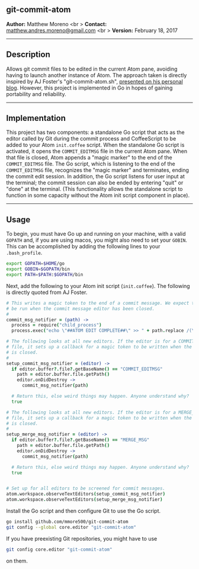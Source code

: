 ## git-commit-atom

**Author:** Matthew Moreno <br \>
**Contact:**  [matthew.andres.moreno@gmail.com](mailto:matthew.andres.moreno@gmail.com) <br \>
**Version:** February 18, 2017

------------
## Description

Allows git commit files to be edited in the current Atom pane, avoiding having
to launch another instance of Atom. The approach taken is directly inspired by
AJ Foster's "git-commit-atom.sh", [presented on his personal blog](https://aj-foster.com/2016/git-commit-atom/). However, this project is
implemented in Go in hopes of gaining portability and reliability.

------------
## Implementation

This project has two components: a standalone Go script that acts as the editor
called by Git during the commit process and CoffeeScript to be added to your
Atom `init.coffee` script. When the standalone Go script is activated, it opens
the `COMMIT_EDITMSG` file in the current Atom pane. When that file is closed,
Atom appends a "magic marker" to the end of the `COMMIT_EDITMSG` file. The Go
script, which is listening to the end of the `COMMIT_EDITMSG` file, recognizes
the "magic marker" and terminates, ending the commit edit session. In addition,
the Go script listens for user input at the terminal; the commit session can
also be ended by entering "quit" or "done" at the terminal. (This functionality
allows the standalone script to function in some capacity without the Atom init
script component in place).

------------
## Usage

To begin, you must have Go up and running on your machine, with a valid `GOPATH` and, if you are using macos, you might also need to set your `GOBIN`. This can be accomplished by adding the following lines to your `.bash_profile`.
~~~bash
export GOPATH=$HOME/go
export GOBIN=$GOPATH/bin
export PATH=$PATH:$GOPATH/bin
~~~

Next, add the following to your Atom init script (`init.coffee`). The following is directly quoted from AJ Foster.

~~~CoffeeScript
# This writes a magic token to the end of a commit message. We expect this to
# be run when the commit message editor has been closed.
#
commit_msg_notifier = (path) ->
  process = require("child_process")
  process.exec("echo \"##ATOM EDIT COMPLETE##\" >> " + path.replace /(\s)/g, '\\$1')

# The following looks at all new editors. If the editor is for a COMMIT_EDITMSG
# file, it sets up a callback for a magic token to be written when the editor
# is closed.
#
setup_commit_msg_notifier = (editor) ->
  if editor.buffer?.file?.getBaseName() == "COMMIT_EDITMSG"
    path = editor.buffer.file.getPath()
    editor.onDidDestroy ->
      commit_msg_notifier(path)

  # Return this, else weird things may happen. Anyone understand why?
  true

# The following looks at all new editors. If the editor is for a MERGE_MSG
# file, it sets up a callback for a magic token to be written when the editor
# is closed.
#
setup_merge_msg_notifier = (editor) ->
  if editor.buffer?.file?.getBaseName() == "MERGE_MSG"
    path = editor.buffer.file.getPath()
    editor.onDidDestroy ->
      commit_msg_notifier(path)

  # Return this, else weird things may happen. Anyone understand why?
  true


# Set up for all editors to be screened for commit messages.
atom.workspace.observeTextEditors(setup_commit_msg_notifier)
atom.workspace.observeTextEditors(setup_merge_msg_notifier)
~~~

Install the Go script and then configure Git to use the Go script.
~~~bash
go install github.com/mmore500/git-commit-atom
git config --global core.editor "git-commit-atom"
~~~
If you have preexisting Git repositories, you might have to use
~~~bash
git config core.editor "git-commit-atom"
~~~
on them.
